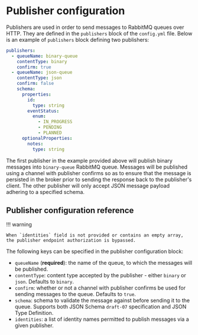 # Publisher configuration

Publishers are used in order to send messages to RabbitMQ queues over HTTP. They are defined in the `publishers` block of the `config.yml` file. Below is an example of `publishers` block defining two publishers:

```yaml
publishers:
  - queueName: binary-queue
    contentType: binary
    confirm: true
  - queueName: json-queue
    contentType: json
    confirm: false
    schema:
      properties:
        id:
          type: string
        eventStatus:
          enum:
            - IN_PROGRESS
            - PENDING
            - PLANNED
      optionalProperties:
        notes:
          type: string
```

The first publisher in the example provided above will publish binary messages into `binary-queue` RabbitMQ queue. Messages will be published using a channel with publisher confirms so as to ensure that the message is persisted in the broker prior to sending the response back to the publisher's client. The other publisher will only accept JSON message payload adhering to a specified schema.

## Publisher configuration reference

!!! warning

    When `identities` field is not provided or contains an empty array, the publisher endpoint authorization is bypassed.

The following keys can be specified in the publisher configuration block:

- `queueName` (**required**): the name of the queue, to which the messages will be published.
- `contentType`: content type accepted by the publisher - either `binary` or `json`. Defaults to `binary`.
- `confirm`: whether or not a channel with publisher confirms be used for sending messages to the queue. Defaults to `true`.
- `schema`: schema to validate the message against before sending it to the queue. Supports both JSON Schema `draft-07` specification and JSON Type Definition.
- `identities`: a list of identity names permitted to publish messages via a given publisher.